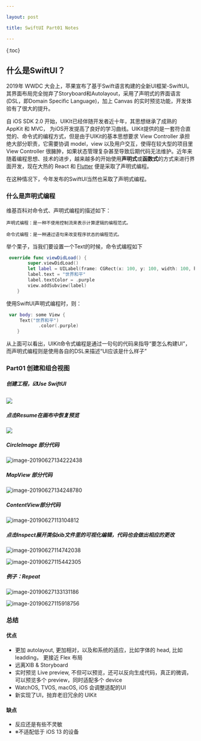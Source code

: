 ```yaml
---

layout: post

title: SwiftUI Part01 Notes

---
```


{:toc}


## 什么是SwiftUI？

2019年 WWDC 大会上，苹果宣布了基于Swift语言构建的全新UI框架-SwiftUI。其界面布局完全抛弃了Storyboard和Autolayout，采用了声明式的界面语言(DSL，即Domain Specific Language)，加上 Canvas 的实时预览功能，开发体验有了很大的提升。

自 iOS SDK 2.0 开始，UIKIt已经伴随开发者近十年，其思想继承了成熟的 AppKit 和 MVC， 为iOS开发提高了良好的学习曲线。UIKit提供的是一套符合直觉的、命令式的编程方式，但是由于UIKit的基本思想要求 View Controller 承担绝大部分职责，它需要协调 model，view 以及用户交互，使得在较大型的项目里 View Controller 很臃肿，如果状态管理复杂甚至导致后期代码无法维护。近年来随着编程思想、技术的进步，越来越多的开始使用**声明式**或**函数式**的方式来进行界面开发，现在大热的 React 和 [Flutter](https://link.juejin.im/?target=https%3A%2F%2Fflutterchina.club) 便是采取了声明式编程。

在这种情况下，今年发布的SwiftUI当然也采取了声明式编程。

### 什么是声明式编程

维基百科对命令式、声明式编程的描述如下：

```
声明式编程：是一种不使用控制流来表示计算逻辑的编程范式。

命令式编程：是一种通过语句来改变程序状态的编程范式。
```

举个栗子，当我们要设置一个Text的时候，命令式编程如下

```swift
 override func viewDidLoad() {
        super.viewDidLoad()
        let label = UILabel(frame: CGRect(x: 100, y: 100, width: 100, height: 100))
        label.text = "世界和平"
        label.textColor = .purple
        view.addSubview(label)
    }
```

使用SwiftUI声明式编程时，则：

```swift
 var body: some View {
     Text("世界和平")
    		.color(.purple) 
    }
```

从上面可以看出，UIKit命令式编程是通过一句句的代码来指导“要怎么构建UI”，而声明式编程则是使用各自的DSL来描述“UI应该是什么样子”

### Part01 创建和组合视图

##### 创建工程，☑️Use SwiftUI

![](http://ww3.sinaimg.cn/large/006tNc79ly1g4fnclg992j30tg0xcwg7.jpg)

##### 点击Resume在画布中恢复预览

![](http://ww4.sinaimg.cn/large/006tNc79ly1g4fncrgrxvj30tg0xc3zm.jpg)

##### CircleImage 部分代码

![image-20190627134222438](http://ww3.sinaimg.cn/large/006tNc79ly1g4fnudjhh2j318h0h947p.jpg)

##### MapView 部分代码

![image-20190627134248780](http://ww4.sinaimg.cn/large/006tNc79ly1g4fnutyd8xj317x0npqge.jpg)

##### ContentView部分代码

![image-20190627113104812](http://ww3.sinaimg.cn/large/006tNc79ly1g4fnctr0juj314e0oswl3.jpg)

##### 点击Inspect展开类似xib文件里的可视化编辑，代码也会做出相应的更改

![image-20190627114742038](http://ww4.sinaimg.cn/large/006tNc79ly1g4fncv62u6j30di0ky79z.jpg)

![image-20190627115442305](http://ww4.sinaimg.cn/large/006tNc79ly1g4fncy098pj307o0893zs.jpg)

##### 例子：Repeat

![image-20190627133131186](http://ww1.sinaimg.cn/large/006tNc79ly1g4fnj339wwj30bu09cwhr.jpg)

![image-20190627115918756](http://ww3.sinaimg.cn/large/006tNc79ly1g4fndeg6ooj310p07gjw0.jpg)

### 总结

#### 优点

- 更加 autolayout, 更加相对，以及和系统的适应，比如字体的 head, 比如 leadding， 更接近 Flex 布局
- 远离XIB & Storyboard
- 实时预览 Live preview, 不但可以预览，还可以反向生成代码，真正的微调，可以预览多个 preview，同时适配多个 device
- WatchOS, TVOS, macOS, iOS 会调整适配的UI
- 新实现了UI，抛弃老旧冗余的 UIKit

#### 缺点

- 反应还是有些不灵敏
- ※不适配低于 iOS 13 的设备

